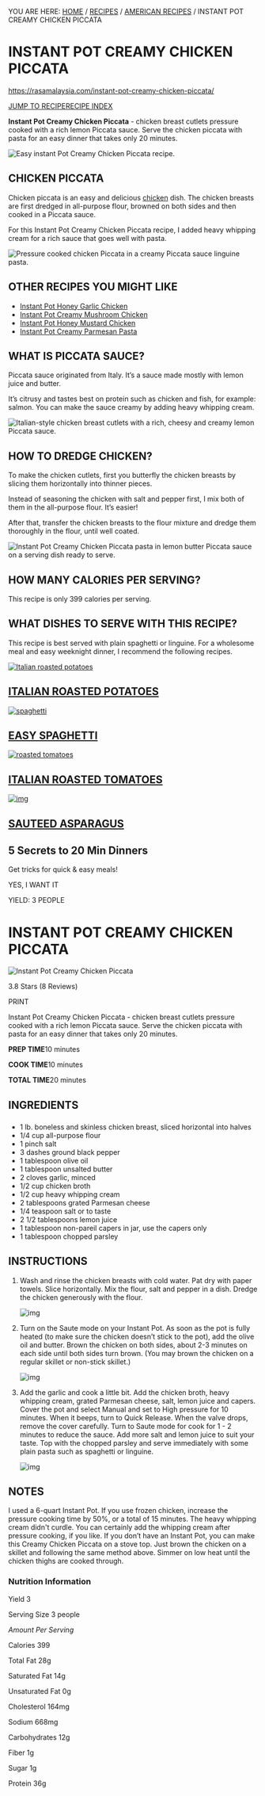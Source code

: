 YOU ARE HERE: [HOME](https://rasamalaysia.com/) / [RECIPES](https://rasamalaysia.com/recipes/) / [AMERICAN RECIPES](https://rasamalaysia.com/recipes/american-recipes/) / INSTANT POT CREAMY CHICKEN PICCATA

# INSTANT POT CREAMY CHICKEN PICCATA

https://rasamalaysia.com/instant-pot-creamy-chicken-piccata/

[JUMP TO RECIPE](https://rasamalaysia.com/instant-pot-creamy-chicken-piccata/#mv-creation-811)[RECIPE INDEX](https://rasamalaysia.com/recipe-index-gallery/)

**Instant Pot Creamy Chicken Piccata** - chicken breast cutlets pressure cooked with a rich lemon Piccata sauce. Serve the chicken piccata with pasta for an easy dinner that takes only 20 minutes.





![Easy instant Pot Creamy Chicken Piccata recipe.](https://rasamalaysia.com/wp-content/uploads/2018/03/instant-pot-chicken-piccata2.jpg)



## CHICKEN PICCATA

Chicken piccata is an easy and delicious [chicken](https://rasamalaysia.com/chicken-recipes) dish. The chicken breasts are first dredged in all-purpose flour, browned on both sides and then cooked in a Piccata sauce.

For this Instant Pot Creamy Chicken Piccata recipe, I added heavy whipping cream for a rich sauce that goes well with pasta.



![Pressure cooked chicken Piccata in a creamy Piccata sauce linguine pasta.](https://rasamalaysia.com/wp-content/uploads/2018/03/instant-pot-chicken-piccata.jpg)



## OTHER RECIPES YOU MIGHT LIKE

- [Instant Pot Honey Garlic Chicken](https://rasamalaysia.com/honey-garlic-chicken-instant-pot/)
- [Instant Pot Creamy Mushroom Chicken](https://rasamalaysia.com/creamy-garlic-mushroom-chicken-instant-pot/)
- [Instant Pot Honey Mustard Chicken](https://rasamalaysia.com/honey-mustard-chicken/)
- [Instant Pot Creamy Parmesan Pasta](https://rasamalaysia.com/instant-pot-creamy-garlic-parmesan-pasta/)



## WHAT IS PICCATA SAUCE?

Piccata sauce originated from Italy. It’s a sauce made mostly with lemon juice and butter.

It’s citrusy and tastes best on protein such as chicken and fish, for example: salmon. You can make the sauce creamy by adding heavy whipping cream.



![Italian-style chicken breast cutlets with a rich, cheesy and creamy lemon Piccata sauce.](https://rasamalaysia.com/wp-content/uploads/2018/03/instant-pot-chicken-piccata4.jpg)



## HOW TO DREDGE CHICKEN?

To make the chicken cutlets, first you butterfly the chicken breasts by slicing them horizontally into thinner pieces.

Instead of seasoning the chicken with salt and pepper first, I mix both of them in the all-purpose flour. It’s easier!

After that, transfer the chicken breasts to the flour mixture and dredge them thoroughly in the flour, until well coated.



![Instant Pot Creamy Chicken Piccata pasta in lemon butter Piccata sauce on a serving dish ready to serve.](https://rasamalaysia.com/wp-content/uploads/2018/03/instant-pot-chicken-piccata1.jpg)



## HOW MANY CALORIES PER SERVING?

This recipe is only 399 calories per serving.

## WHAT DISHES TO SERVE WITH THIS RECIPE?

This recipe is best served with plain spaghetti or linguine. For a wholesome meal and easy weeknight dinner, I recommend the following recipes.

[![Italian roasted potatoes](https://rasamalaysia.com/wp-content/uploads/2016/09/italian-roasted-potatoes-thumb-166x166.jpg)](https://rasamalaysia.com/italian-roasted-potatoes/)

## [ITALIAN ROASTED POTATOES](https://rasamalaysia.com/italian-roasted-potatoes/)

[![spaghetti](https://rasamalaysia.com/wp-content/uploads/2015/04/easy-spaghetti-thumb-166x166.jpg)](https://rasamalaysia.com/easy-spaghetti/)

## [EASY SPAGHETTI](https://rasamalaysia.com/easy-spaghetti/)

[![roasted tomatoes](https://rasamalaysia.com/wp-content/uploads/2017/07/italian-roasted-tomatoes-thumb-166x166.jpg)](https://rasamalaysia.com/italian-roasted-tomatoes/)

## [ITALIAN ROASTED TOMATOES](https://rasamalaysia.com/italian-roasted-tomatoes/)

[![img](https://rasamalaysia.com/wp-content/uploads/2018/04/butter-sauteed-asparagus-thumb-166x166.jpg)](https://rasamalaysia.com/garlic-butter-sauteed-asparagus/)

## [SAUTEED ASPARAGUS](https://rasamalaysia.com/garlic-butter-sauteed-asparagus/)

## 5 Secrets to 20 Min Dinners

Get tricks for quick & easy meals!

YES, I WANT IT

YIELD: 3 PEOPLE

# INSTANT POT CREAMY CHICKEN PICCATA

![Instant Pot Creamy Chicken Piccata](https://rasamalaysia.com/wp-content/uploads/2018/03/instant-pot-chicken-piccata-thumb-480x480.jpg)



3.8 Stars (8 Reviews)

PRINT

Instant Pot Creamy Chicken Piccata - chicken breast cutlets pressure cooked with a rich lemon Piccata sauce. Serve the chicken piccata with pasta for an easy dinner that takes only 20 minutes.

**PREP TIME**10 minutes

**COOK TIME**10 minutes

**TOTAL TIME**20 minutes

## INGREDIENTS

### 

- 1 lb. boneless and skinless chicken breast, sliced horizontal into halves
- 1/4 cup all-purpose flour
- 1 pinch salt
- 3 dashes ground black pepper
- 1 tablespoon olive oil
- 1 tablespoon unsalted butter
- 2 cloves garlic, minced
- 1/2 cup chicken broth
- 1/2 cup heavy whipping cream
- 2 tablespoons grated Parmesan cheese
- 1/4 teaspoon salt or to taste
- 2 1/2 tablespoons lemon juice
- 1 tablespoon non-pareil capers in jar, use the capers only
- 1 tablespoon chopped parsley

## INSTRUCTIONS

1. Wash and rinse the chicken breasts with cold water. Pat dry with paper towels. Slice horizontally. Mix the flour, salt and pepper in a dish. Dredge the chicken generously with the flour.

    

   ![img](https://rasamalaysia.com/wp-content/uploads/2018/03/instant-pot-chicken-piccata3.jpg)

2. Turn on the Saute mode on your Instant Pot. As soon as the pot is fully heated (to make sure the chicken doesn’t stick to the pot), add the olive oil and butter. Brown the chicken on both sides, about 2-3 minutes on each side until both sides turn brown. (You may brown the chicken on a regular skillet or non-stick skillet.)

    

   ![img](https://rasamalaysia.com/wp-content/uploads/2018/03/instant-pot-chicken-piccata6.jpg)

3. Add the garlic and cook a little bit. Add the chicken broth, heavy whipping cream, grated Parmesan cheese, salt, lemon juice and capers. Cover the pot and select Manual and set to High pressure for 10 minutes. When it beeps, turn to Quick Release. When the valve drops, remove the cover carefully. Turn to Saute mode for cook for 1 - 2 minutes to reduce the sauce. Add more salt and lemon juice to suit your taste. Top with the chopped parsley and serve immediately with some plain pasta such as spaghetti or linguine.

    

   ![img](https://rasamalaysia.com/wp-content/uploads/2018/03/instant-pot-chicken-piccata5.jpg)

## NOTES



I used a 6-quart Instant Pot. If you use frozen chicken, increase the pressure cooking time by 50%, or a total of 15 minutes. The heavy whipping cream didn't curdle. You can certainly add the whipping cream after pressure cooking, if you like. If you don’t have an Instant Pot, you can make this Creamy Chicken Piccata on a stove top. Just brown the chicken on a skillet and following the same method above. Simmer on low heat until the chicken thighs are cooked through.



### Nutrition Information

Yield 3

Serving Size 3 people

*Amount Per Serving*

Calories 399

Total Fat 28g

Saturated Fat 14g

Unsaturated Fat 0g

Cholesterol 164mg

Sodium 668mg

Carbohydrates 12g

Fiber 1g

Sugar 1g

Protein 36g